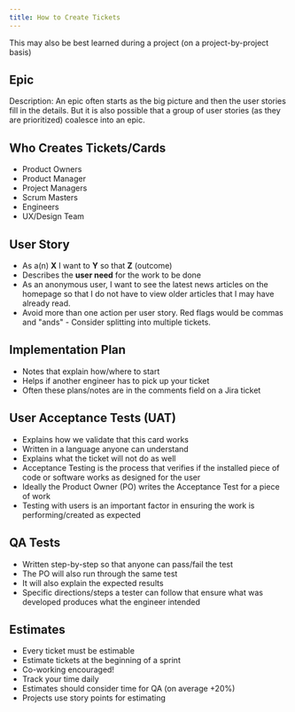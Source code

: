 ```yaml
---
title: How to Create Tickets
---
```


This may also be best learned during a project (on a project-by-project basis)

## Epic

Description: An epic often starts as the big picture and then the user stories fill in the details. But it is also possible that a group of user stories (as they are prioritized) coalesce into an epic.

## Who Creates Tickets/Cards

-   Product Owners
-   Product Manager
-   Project Managers
-   Scrum Masters
-   Engineers
-   UX/Design Team

## User Story

-   As a(n) **X** I want to **Y** so that **Z** (outcome)
-   Describes the **user need** for the work to be done
-   As an anonymous user, I want to see the latest news articles on the homepage so that I do not have to view older articles that I may have already read.
-   Avoid more than one action per user story. Red flags would be commas and "ands" - Consider splitting into multiple tickets.

## Implementation Plan

-   Notes that explain how/where to start
-   Helps if another engineer has to pick up your ticket
-   Often these plans/notes are in the comments field on a Jira ticket

## User Acceptance Tests (UAT)

-   Explains how we validate that this card works
-   Written in a language anyone can understand
-   Explains what the ticket will not do as well
-   Acceptance Testing is the process that verifies if the installed piece of code or software works as designed for the user
-   Ideally the Product Owner (PO) writes the Acceptance Test for a piece of work
-   Testing with users is an important factor in ensuring the work is performing/created as expected

## QA Tests

-   Written step-by-step so that anyone can pass/fail the test
-   The PO will also run through the same test
-   It will also explain the expected results
-   Specific directions/steps a tester can follow that ensure what was developed produces what the engineer intended

## Estimates

-   Every ticket must be estimable
-   Estimate tickets at the beginning of a sprint
-   Co-working encouraged!
-   Track your time daily
-   Estimates should consider time for QA (on average +20%)
-   Projects use story points for estimating
